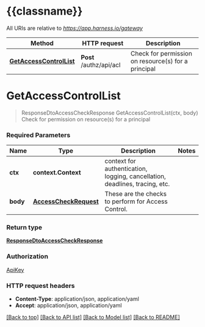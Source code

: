 # {{classname}}

All URIs are relative to *https://app.harness.io/gateway*

Method | HTTP request | Description
------------- | ------------- | -------------
[**GetAccessControlList**](AclApi.md#GetAccessControlList) | **Post** /authz/api/acl | Check for permission on resource(s) for a principal

# **GetAccessControlList**
> ResponseDtoAccessCheckResponse GetAccessControlList(ctx, body)
Check for permission on resource(s) for a principal

### Required Parameters

Name | Type | Description  | Notes
------------- | ------------- | ------------- | -------------
 **ctx** | **context.Context** | context for authentication, logging, cancellation, deadlines, tracing, etc.
  **body** | [**AccessCheckRequest**](AccessCheckRequest.md)| These are the checks to perform for Access Control. | 

### Return type

[**ResponseDtoAccessCheckResponse**](ResponseDTOAccessCheckResponse.md)

### Authorization

[ApiKey](../README.md#ApiKey)

### HTTP request headers

 - **Content-Type**: application/json, application/yaml
 - **Accept**: application/json, application/yaml

[[Back to top]](#) [[Back to API list]](../README.md#documentation-for-api-endpoints) [[Back to Model list]](../README.md#documentation-for-models) [[Back to README]](../README.md)

